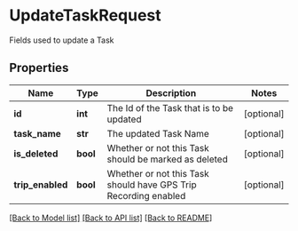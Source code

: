 # UpdateTaskRequest

Fields used to update a Task
## Properties
Name | Type | Description | Notes
------------ | ------------- | ------------- | -------------
**id** | **int** | The Id of the Task that is to be updated | [optional] 
**task_name** | **str** | The updated Task Name | [optional] 
**is_deleted** | **bool** | Whether or not this Task should be marked as deleted | [optional] 
**trip_enabled** | **bool** | Whether or not this Task should have GPS Trip Recording enabled | [optional] 

[[Back to Model list]](../README.md#documentation-for-models) [[Back to API list]](../README.md#documentation-for-api-endpoints) [[Back to README]](../README.md)


